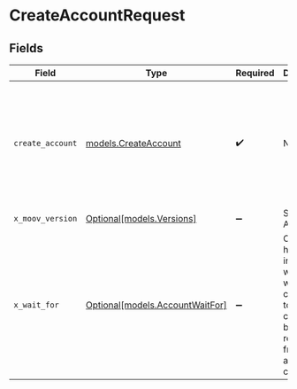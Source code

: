 # CreateAccountRequest


## Fields

| Field                                                                                                                       | Type                                                                                                                        | Required                                                                                                                    | Description                                                                                                                 | Example                                                                                                                     |
| --------------------------------------------------------------------------------------------------------------------------- | --------------------------------------------------------------------------------------------------------------------------- | --------------------------------------------------------------------------------------------------------------------------- | --------------------------------------------------------------------------------------------------------------------------- | --------------------------------------------------------------------------------------------------------------------------- |
| `create_account`                                                                                                            | [models.CreateAccount](../models/createaccount.md)                                                                          | :heavy_check_mark:                                                                                                          | N/A                                                                                                                         | {<br/>"accountType": "business",<br/>"profile": {<br/>"business": {<br/>"legalBusinessName": "Whole Body Fitness LLC"<br/>}<br/>}<br/>} |
| `x_moov_version`                                                                                                            | [Optional[models.Versions]](../models/versions.md)                                                                          | :heavy_minus_sign:                                                                                                          | Specify an API version.                                                                                                     |                                                                                                                             |
| `x_wait_for`                                                                                                                | [Optional[models.AccountWaitFor]](../models/accountwaitfor.md)                                                              | :heavy_minus_sign:                                                                                                          | Optional header that indicates whether to wait for the connection to be created before returning from the account creation. |                                                                                                                             |